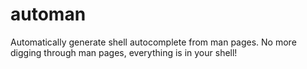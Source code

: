 # automan
Automatically generate shell autocomplete from man pages. No more digging through man pages, everything is in your shell!
